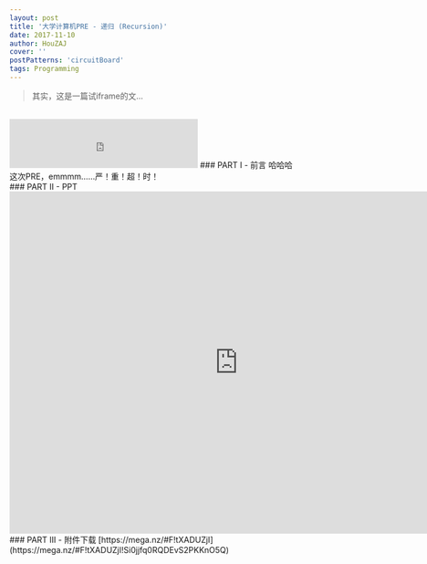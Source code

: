 ```yaml
---
layout: post
title: '大学计算机PRE - 递归 (Recursion)'
date: 2017-11-10
author: HouZAJ
cover: ''
postPatterns: 'circuitBoard'
tags: Programming
---
```


>其实，这是一篇试iframe的文...

<br>

<iframe type="text/html" src="http://music.163.com/outchain/player?type=2&id=28492953&auto=0&height=66" frameborder="no" border="0" marginwidth="0" marginheight="0" width="330" height="86"></iframe>
### PART I - 前言
哈哈哈这次PRE，emmmm……严！重！超！时！

<br>
### PART II - PPT
<iframe src="http://view.officeapps.live.com/op/view.aspx?src= http://houzajblog-1252277898.coscd.myqcloud.com/20171110%20PRERecusion/Recursion.pptx?sign=7A2HAkwEFgn/lnWztUfyu5U3vbhhPTEyNTIyNzc4OTgmaz1BS0lEVXVYME83aHpET1RSQ3Z2cWNJaHk5QzY3QjdLVGNSanEmZT0xNTEyOTA3MjI4JnQ9MTUxMDMxNTIyOCZyPTU1MzUwNTQ4NCZmPS8yMDE3MTExMCUyMFBSRVJlY3VzaW9uL1JlY3Vyc2lvbi5wcHR4JmI9aG91emFqYmxvZw==" frameborder="no" border="0" marginwidth="0" marginheight="0" width="800" height="600"></iframe>

<br>
### PART III - 附件下载
[https://mega.nz/#F!tXADUZjI](https://mega.nz/#F!tXADUZjI!Si0jjfq0RQDEvS2PKKnO5Q)

